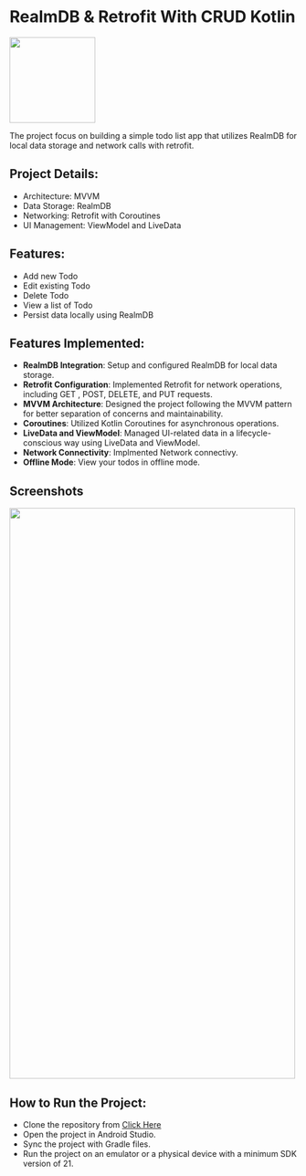 
# RealmDB & Retrofit With CRUD Kotlin
<img src="https://github.com/user-attachments/assets/cd72be14-7b32-4120-979c-e2c42b907bc4" height="150" width="150" />

The project focus on building a simple todo list app that utilizes RealmDB for local data storage and network calls with retrofit.
  
## Project Details:
- Architecture: MVVM
- Data Storage: RealmDB
- Networking: Retrofit with Coroutines
- UI Management: ViewModel and LiveData
  
## Features:
- Add new Todo
- Edit existing Todo
- Delete Todo
- View a list of Todo
- Persist data locally using RealmDB
  
## Features Implemented:
- **RealmDB Integration**: Setup and configured RealmDB for local data storage.
- **Retrofit Configuration**: Implemented Retrofit for network operations, including GET , POST, DELETE, and PUT requests.
- **MVVM Architecture**: Designed the project following the MVVM pattern for better separation of concerns and maintainability.
- **Coroutines**: Utilized Kotlin Coroutines for asynchronous operations.
- **LiveData and ViewModel**: Managed UI-related data in a lifecycle-conscious way using LiveData and ViewModel.
- **Network Connectivity**: Implmented Network connectivy.
- **Offline Mode**: View your todos in offline mode.

## Screenshots

<img src="https://github.com/user-attachments/assets/99235a2e-b385-4fe5-b428-4ad6ee5608dd" height="1000" width="500" />


## How to Run the Project:
- Clone the repository from <a href="https://github.com/Bhushan2000/RealmDB_With_CRUD_Kotlin.git">Click Here</a>
- Open the project in Android Studio.
- Sync the project with Gradle files.
- Run the project on an emulator or a physical device with a minimum SDK version of 21.
